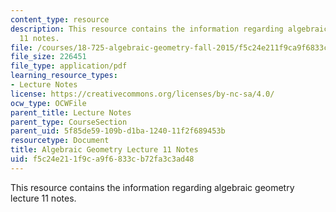 ```yaml
---
content_type: resource
description: This resource contains the information regarding algebraic geometry lecture
  11 notes.
file: /courses/18-725-algebraic-geometry-fall-2015/f5c24e211f9ca9f6833cb72fa3c3ad48_MIT18_725F15_lec11.pdf
file_size: 226451
file_type: application/pdf
learning_resource_types:
- Lecture Notes
license: https://creativecommons.org/licenses/by-nc-sa/4.0/
ocw_type: OCWFile
parent_title: Lecture Notes
parent_type: CourseSection
parent_uid: 5f85de59-109b-d1ba-1240-11f2f689453b
resourcetype: Document
title: Algebraic Geometry Lecture 11 Notes
uid: f5c24e21-1f9c-a9f6-833c-b72fa3c3ad48
---
```

This resource contains the information regarding algebraic geometry lecture 11 notes.